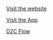 [Visit the website](https://stage.d28j5d3xlsa2ms.amplifyapp.com/agent?utm_source=protean&utm_medium=social&utm_campaign=spring_sale&utm_content=ad_banner&utm_term=4555&paywall=true)  

[Visit the App](https://stage.d2otz7rnfd0431.amplifyapp.com/dashboard)

[D2C Flow](https://stage.d2otz7rnfd0431.amplifyapp.com/wizr-redirectpage?session_id=123456)
